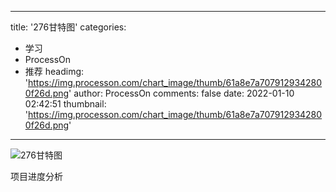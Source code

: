 
---
title: '276甘特图'
categories: 
 - 学习
 - ProcessOn
 - 推荐
headimg: 'https://img.processon.com/chart_image/thumb/61a8e7a7079129342800f26d.png'
author: ProcessOn
comments: false
date: 2022-01-10 02:42:51
thumbnail: 'https://img.processon.com/chart_image/thumb/61a8e7a7079129342800f26d.png'
---

<div>   
<img class="thumb" alt="276甘特图" src="https://img.processon.com/chart_image/thumb/61a8e7a7079129342800f26d.png" referrerpolicy="no-referrer">
<p>项目进度分析</p>  
</div>
            